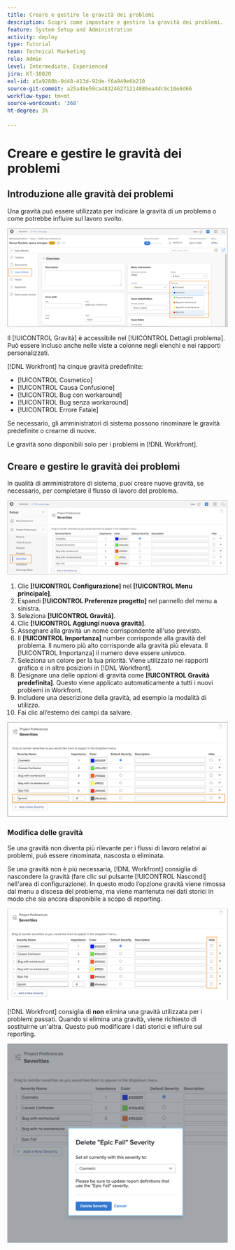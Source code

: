 ```yaml
---
title: Creare e gestire le gravità dei problemi
description: Scopri come impostare e gestire la gravità dei problemi.
feature: System Setup and Administration
activity: deploy
type: Tutorial
team: Technical Marketing
role: Admin
level: Intermediate, Experienced
jira: KT-10020
exl-id: a5a9280b-0d48-413d-92de-f6a949e6b210
source-git-commit: a25a49e59ca483246271214886ea4dc9c10e8d66
workflow-type: tm+mt
source-wordcount: '368'
ht-degree: 3%

---
```


# Creare e gestire le gravità dei problemi

## Introduzione alle gravità dei problemi

Una gravità può essere utilizzata per indicare la gravità di un problema o come potrebbe influire sul lavoro svolto.

![[!UICONTROL Gravità] menu in [!UICONTROL Dettagli problema] finestra](assets/admin-fund-severity-issue-details.png)

Il [!UICONTROL Gravità] è accessibile nel [!UICONTROL Dettagli problema]. Può essere incluso anche nelle viste a colonne negli elenchi e nei rapporti personalizzati.

[!DNL Workfront] ha cinque gravità predefinite:

* [!UICONTROL Cosmetico]
* [!UICONTROL Causa Confusione]
* [!UICONTROL Bug con workaround]
* [!UICONTROL Bug senza workaround]
* [!UICONTROL Errore Fatale]

Se necessario, gli amministratori di sistema possono rinominare le gravità predefinite o crearne di nuove.

Le gravità sono disponibili solo per i problemi in [!DNL Workfront].

## Creare e gestire le gravità dei problemi

In qualità di amministratore di sistema, puoi creare nuove gravità, se necessario, per completare il flusso di lavoro del problema.

![[!UICONTROL Gravità] pagina in [!UICONTROL Configurazione]](assets/admin-fund-severity-section.png)

1. Clic **[!UICONTROL Configurazione]** nel **[!UICONTROL Menu principale]**.
1. Espandi **[!UICONTROL Preferenze progetto]** nel pannello del menu a sinistra.
1. Seleziona **[!UICONTROL Gravità]**.
1. Clic **[!UICONTROL Aggiungi nuova gravità]**.
1. Assegnare alla gravità un nome corrispondente all&#39;uso previsto.
1. Il **[!UICONTROL Importanza]** number corrisponde alla gravità del problema. Il numero più alto corrisponde alla gravità più elevata. Il [!UICONTROL Importanza] il numero deve essere univoco.
1. Seleziona un colore per la tua priorità. Viene utilizzato nei rapporti grafico e in altre posizioni in [!DNL Workfront].
1. Designare una delle opzioni di gravità come **[!UICONTROL Gravità predefinita]**. Questo viene applicato automaticamente a tutti i nuovi problemi in Workfront.
1. Includere una descrizione della gravità, ad esempio la modalità di utilizzo.
1. Fai clic all’esterno dei campi da salvare.

![[!UICONTROL Gravità] list](assets/admin-fund-severity-new.png)

### Modifica delle gravità

Se una gravità non diventa più rilevante per i flussi di lavoro relativi ai problemi, può essere rinominata, nascosta o eliminata.

Se una gravità non è più necessaria, [!DNL Workfront] consiglia di nascondere la gravità (fare clic sul pulsante [!UICONTROL Nascondi] nell&#39;area di configurazione). In questo modo l’opzione gravità viene rimossa dal menu a discesa del problema, ma viene mantenuta nei dati storici in modo che sia ancora disponibile a scopo di reporting.

![[!UICONTROL Nascondi] colonna evidenziata su [!UICONTROL Gravità] pagina in [!UICONTROL Configurazione]](assets/admin-fund-severity-hide.png)

[!DNL Workfront] consiglia di **non** elimina una gravità utilizzata per i problemi passati. Quando si elimina una gravità, viene richiesto di sostituirne un&#39;altra. Questo può modificare i dati storici e influire sul reporting.

![Finestra Elimina gravità](assets/admin-fund-severity-delete.png)

<!---
learn more URLs
Create and customize issue severities
Update issue severity
--->
